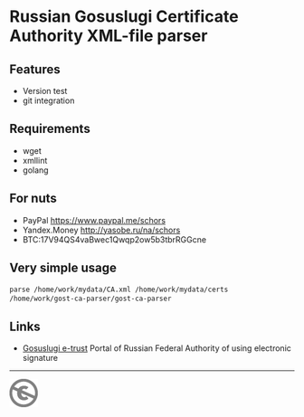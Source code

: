 Russian Gosuslugi Certificate Authority XML-file parser
=======================================================

Features
--------
* Version test
* git integration

Requirements
------------

* wget
* xmllint
* golang

For nuts
--------

* PayPal https://www.paypal.me/schors
* Yandex.Money http://yasobe.ru/na/schors
* BTC:17V94QS4vaBwec1Qwqp2ow5b3tbrRGGcne

Very simple usage
-----------------

```console
parse /home/work/mydata/CA.xml /home/work/mydata/certs /home/work/gost-ca-parser/gost-ca-parser
```

Links
-----

* [Gosuslugi e-trust](http://e-trust.gosuslugi.ru/CA) Portal of Russian Federal Authority of using electronic signature


---
[![UNLICENSE](noc.png)](UNLICENSE)
